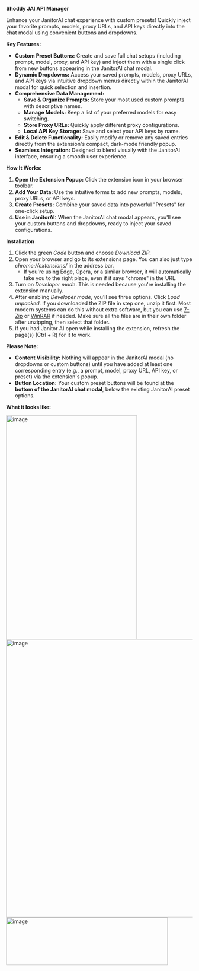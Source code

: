 **Shoddy JAI API Manager**

Enhance your JanitorAI chat experience with custom presets! Quickly inject your favorite prompts, models, proxy URLs, and API keys directly into the chat modal using convenient buttons and dropdowns.

**Key Features:**

* **Custom Preset Buttons:** Create and save full chat setups (including prompt, model, proxy, and API key) and inject them with a single click from new buttons appearing in the JanitorAI chat modal.
* **Dynamic Dropdowns:** Access your saved prompts, models, proxy URLs, and API keys via intuitive dropdown menus directly within the JanitorAI modal for quick selection and insertion.
* **Comprehensive Data Management:**
    * **Save & Organize Prompts:** Store your most used custom prompts with descriptive names.
    * **Manage Models:** Keep a list of your preferred models for easy switching.
    * **Store Proxy URLs:** Quickly apply different proxy configurations.
    * **Local API Key Storage:** Save and select your API keys by name.
* **Edit & Delete Functionality:** Easily modify or remove any saved entries directly from the extension's compact, dark-mode friendly popup.
* **Seamless Integration:** Designed to blend visually with the JanitorAI interface, ensuring a smooth user experience.

**How It Works:**

1.  **Open the Extension Popup:** Click the extension icon in your browser toolbar.
2.  **Add Your Data:** Use the intuitive forms to add new prompts, models, proxy URLs, or API keys.
3.  **Create Presets:** Combine your saved data into powerful "Presets" for one-click setup.
4.  **Use in JanitorAI:** When the JanitorAI chat modal appears, you'll see your custom buttons and dropdowns, ready to inject your saved configurations.

**Installation**
1. Click the green *Code* button and choose *Download ZIP*.
2. Open your browser and go to its extensions page. You can also just type *chrome://extensions/* in the address bar.
    - If you're using Edge, Opera, or a similar browser, it will automatically take you to the right place, even if it says "chrome" in the URL.
3. Turn on *Developer mode*. This is needed because you're installing the extension manually.
4. After enabling *Developer mode*, you'll see three options. Click *Load unpacked*. If you downloaded the ZIP file in step one, unzip it first. Most modern systems can do this without extra software, but you can use [7-Zip](https://www.7-zip.org/) or [WinRAR](https://www.win-rar.com/start.html?&L=0) if needed. Make sure all the files are in their own folder after unzipping, then select that folder.
5. If you had Janitor AI open while installing the extension, refresh the page(s) (Ctrl + R) for it to work.

**Please Note:**

* **Content Visibility:** Nothing will appear in the JanitorAI modal (no dropdowns or custom buttons) until you have added at least one corresponding entry (e.g., a prompt, model, proxy URL, API key, or preset) via the extension's popup.
* **Button Location:** Your custom preset buttons will be found at the **bottom of the JanitorAI chat modal**, below the existing JanitorAI preset options.

**What it looks like:**

<img width="353" height="604" alt="image" src="https://github.com/user-attachments/assets/67dcabbd-a350-4d66-bbc0-ea887f850724" />

<img width="625" height="750" alt="image" src="https://github.com/user-attachments/assets/349e3c5a-8928-47f5-8eab-e6cadecdab3f" />

<img width="436" height="129" alt="image" src="https://github.com/user-attachments/assets/f0e7bbc8-1bfe-49f2-b0d3-d061a2dba357" />


